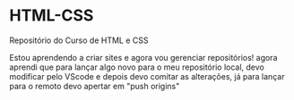 # HTML-CSS
 Repositório do Curso de HTML e CSS


Estou aprendendo a criar sites e agora vou gerenciar repositórios!
agora aprendi que para lançar algo novo para o meu repositório local, devo modificar pelo VScode e depois devo comitar as alterações, já para lançar para o remoto devo apertar em "push origins"